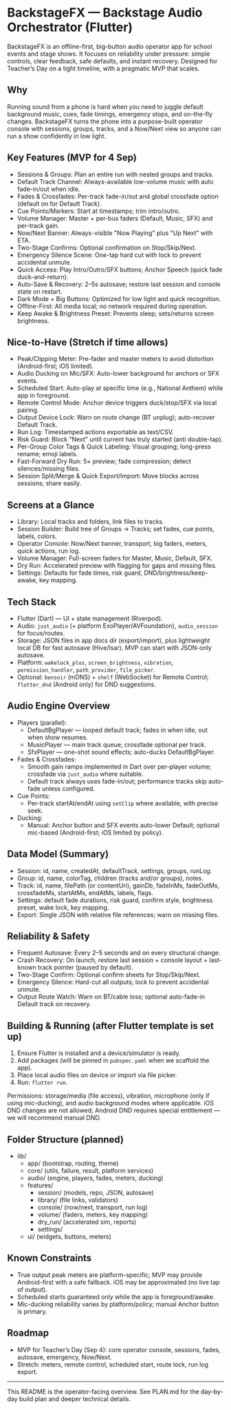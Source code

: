 # BackstageFX — Backstage Audio Orchestrator (Flutter)

BackstageFX is an offline-first, big-button audio operator app for school events and stage shows. It focuses on reliability under pressure: simple controls, clear feedback, safe defaults, and instant recovery. Designed for Teacher’s Day on a tight timeline, with a pragmatic MVP that scales.

## Why
Running sound from a phone is hard when you need to juggle default background music, cues, fade timings, emergency stops, and on-the-fly changes. BackstageFX turns the phone into a purpose-built operator console with sessions, groups, tracks, and a Now/Next view so anyone can run a show confidently in low light.

## Key Features (MVP for 4 Sep)
- Sessions & Groups: Plan an entire run with nested groups and tracks.
- Default Track Channel: Always-available low-volume music with auto fade-in/out when idle.
- Fades & Crossfades: Per-track fade-in/out and global crossfade option (default on for Default Track).
- Cue Points/Markers: Start at timestamps; trim intro/outro.
- Volume Manager: Master + per-bus faders (Default, Music, SFX) and per-track gain.
- Now/Next Banner: Always-visible "Now Playing" plus "Up Next" with ETA.
- Two-Stage Confirms: Optional confirmation on Stop/Skip/Next.
- Emergency Silence Scene: One-tap hard cut with lock to prevent accidental unmute.
- Quick Access: Play Intro/Outro/SFX buttons; Anchor Speech (quick fade duck-and-return).
- Auto-Save & Recovery: 2–5s autosave; restore last session and console state on restart.
- Dark Mode + Big Buttons: Optimized for low light and quick recognition.
- Offline-First: All media local; no network required during operation.
- Keep Awake & Brightness Preset: Prevents sleep; sets/returns screen brightness.

## Nice-to-Have (Stretch if time allows)
- Peak/Clipping Meter: Pre-fader and master meters to avoid distortion (Android-first; iOS limited).
- Audio Ducking on Mic/SFX: Auto-lower background for anchors or SFX events.
- Scheduled Start: Auto-play at specific time (e.g., National Anthem) while app in foreground.
- Remote Control Mode: Anchor device triggers duck/stop/SFX via local pairing.
- Output Device Lock: Warn on route change (BT unplug); auto-recover Default Track.
- Run Log: Timestamped actions exportable as text/CSV.
- Risk Guard: Block "Next" until current has truly started (anti double-tap).
- Per-Group Color Tags & Quick Labeling: Visual grouping; long-press rename; emoji labels.
- Fast-Forward Dry Run: 5× preview; fade compression; detect silences/missing files.
- Session Split/Merge & Quick Export/Import: Move blocks across sessions; share easily.

## Screens at a Glance
- Library: Local tracks and folders, link files to tracks.
- Session Builder: Build tree of Groups → Tracks; set fades, cue points, labels, colors.
- Operator Console: Now/Next banner, transport, big faders, meters, quick actions, run log.
- Volume Manager: Full-screen faders for Master, Music, Default, SFX.
- Dry Run: Accelerated preview with flagging for gaps and missing files.
- Settings: Defaults for fade times, risk guard, DND/brightness/keep-awake, key mapping.

## Tech Stack
- Flutter (Dart) — UI + state management (Riverpod).
- Audio: `just_audio` (+ platform ExoPlayer/AVFoundation), `audio_session` for focus/routes.
- Storage: JSON files in app docs dir (export/import), plus lightweight local DB for fast autosave (Hive/Isar). MVP can start with JSON-only autosave.
- Platform: `wakelock_plus`, `screen_brightness`, `vibration`, `permission_handler`, `path_provider`, `file_picker`.
- Optional: `bonsoir` (mDNS) + `shelf` (WebSocket) for Remote Control; `flutter_dnd` (Android only) for DND suggestions.

## Audio Engine Overview
- Players (parallel):
  - DefaultBgPlayer — looped default track; fades in when idle, out when show resumes.
  - MusicPlayer — main track queue; crossfade optional per track.
  - SfxPlayer — one-shot sound effects; auto-ducks DefaultBgPlayer.
- Fades & Crossfades:
  - Smooth gain ramps implemented in Dart over per-player volume; crossfade via `just_audio` where suitable.
  - Default track always uses fade-in/out; performance tracks skip auto-fade unless configured.
- Cue Points:
  - Per-track startAt/endAt using `setClip` where available, with precise seek.
- Ducking:
  - Manual: Anchor button and SFX events auto-lower Default; optional mic-based (Android-first; iOS limited by policy).

## Data Model (Summary)
- Session: id, name, createdAt, defaultTrack, settings, groups, runLog.
- Group: id, name, colorTag, children (tracks and/or groups), notes.
- Track: id, name, filePath (or contentUri), gainDb, fadeInMs, fadeOutMs, crossfadeMs, startAtMs, endAtMs, labels, flags.
- Settings: default fade durations, risk guard, confirm style, brightness preset, wake lock, key mapping.
- Export: Single JSON with relative file references; warn on missing files.

## Reliability & Safety
- Frequent Autosave: Every 2–5 seconds and on every structural change.
- Crash Recovery: On launch, restore last session + console layout + last-known track pointer (paused by default).
- Two-Stage Confirm: Optional confirm sheets for Stop/Skip/Next.
- Emergency Silence: Hard-cut all outputs; lock to prevent accidental unmute.
- Output Route Watch: Warn on BT/cable loss; optional auto-fade-in Default track on recovery.

## Building & Running (after Flutter template is set up)
1) Ensure Flutter is installed and a device/simulator is ready.
2) Add packages (will be pinned in `pubspec.yaml` when we scaffold the app).
3) Place local audio files on device or import via file picker.
4) Run: `flutter run`.

Permissions: storage/media (file access), vibration, microphone (only if using mic-ducking), and audio background modes where applicable. iOS DND changes are not allowed; Android DND requires special entitlement — we will recommend manual DND.

## Folder Structure (planned)
- lib/
  - app/ (bootstrap, routing, theme)
  - core/ (utils, failure, result, platform services)
  - audio/ (engine, players, fades, meters, ducking)
  - features/
    - session/ (models, repo, JSON, autosave)
    - library/ (file links, validators)
    - console/ (now/next, transport, run log)
    - volume/ (faders, meters, key mapping)
    - dry_run/ (accelerated sim, reports)
    - settings/
  - ui/ (widgets, buttons, meters)

## Known Constraints
- True output peak meters are platform-specific; MVP may provide Android-first with a safe fallback. iOS may be approximated (no live tap of output).
- Scheduled starts guaranteed only while the app is foreground/awake.
- Mic-ducking reliability varies by platform/policy; manual Anchor button is primary.

## Roadmap
- MVP for Teacher’s Day (Sep 4): core operator console, sessions, fades, autosave, emergency, Now/Next.
- Stretch: meters, remote control, scheduled start, route lock, run log export.

---

This README is the operator-facing overview. See PLAN.md for the day-by-day build plan and deeper technical details.

